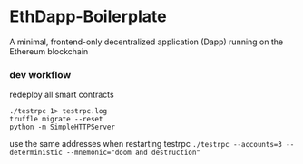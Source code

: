 # EthDapp-Boilerplate
A minimal, frontend-only decentralized application (Dapp) running on the Ethereum blockchain

### dev workflow
redeploy all smart contracts
```
./testrpc 1> testrpc.log
truffle migrate --reset
python -m SimpleHTTPServer
```
use the same addresses when restarting testrpc
`./testrpc --accounts=3 --deterministic --mnemonic="doom and destruction"`
